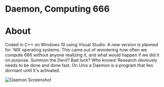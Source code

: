 # Daemon, Computing 666
# About
Coded in C++ on Windows 10 using Visual Studio.  A new version is planned for `NIX operating systems.
This came out of wondering how often we compute 666 without anyone realizing it, and what would happen if we did it on purpose. Summon the Devil? Bad luck? Who knows!  Research obviously needs to be done and done fast. On Unix a Daemon is a program that lies dormant until it's activated.

![Daemon Screenshot](https://github.com/powercrypt/Daemon/blob/master/Daemon.png)

